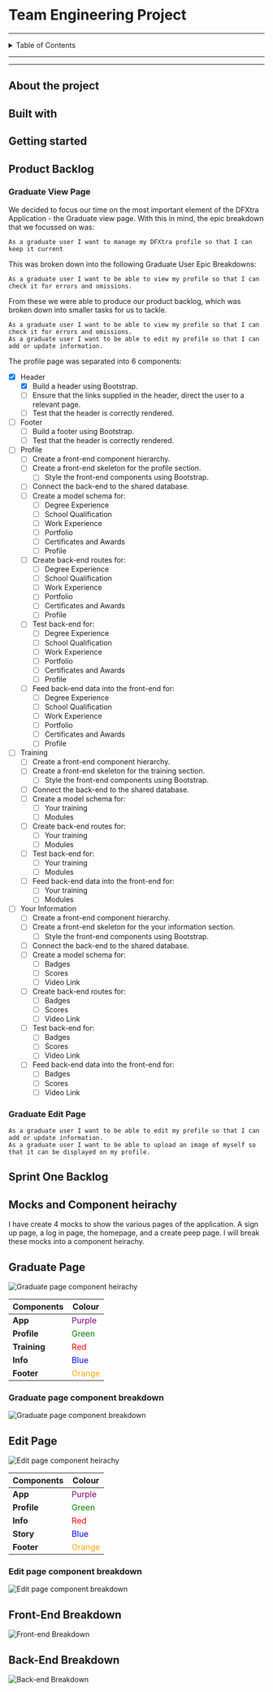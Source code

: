 # Team Engineering Project
---

<details>
  <summary>Table of Contents</summary>
  <ol>
    <li><a href="#about-the-project">About The Project</a></li>
    <li><a href="#built-with">Built With</a></li>
    <li><a href="#getting-started">Getting Started</a></li>
    <li><a href="#product-backlog">Product backlog</a></li>
    <li><a href="#sprint-one-backlog">Sprint One backlog</a></li>
    <li><a href="#mocks-and-component-heirachy">Mocks and Component heirachy</a></li>
    <li><a href="#front-end-breakdown">Front-end Breakdown</a></li>
    <li><a href="#back-end-breakdown">Back-end Breakdown</a></li>
    <li><a href="#problem-statements">Problem Statements</a></li>
    <li><a href="#tests">Tests</a></li>
    <li><a href="#project-review-and-roadmap">Project Review and Roadmap</a></li>
  </ol>
</details>

---
---

## About the project


## Built with


## Getting started


## Product Backlog

### Graduate View Page
We decided to focus our time on the most important element of the DFXtra Application - the Graduate view page. With this in mind, the epic breakdown that we focussed on was:
```
As a graduate user I want to manage my DFXtra profile so that I can keep it current
```
This was broken down into the following Graduate User Epic Breakdowns:
```
As a graduate user I want to be able to view my profile so that I can check it for errors and omissions.
```
From these we were able to produce our product backlog, which was broken down into smaller tasks for us to tackle. 
```
As a graduate user I want to be able to view my profile so that I can check it for errors and omissions.
As a graduate user I want to be able to edit my profile so that I can add or update information.
```
The profile page was separated into 6 components:

- [X] Header
  - [X] Build a header using Bootstrap. 
  - [ ] Ensure that the links supplied in the header, direct the user to a relevant page. 
  - [ ] Test that the header is correctly rendered.
- [ ] Footer
  - [ ] Build a footer using Bootstrap.
  - [ ] Test that the header is correctly rendered.
- [ ] Profile
  - [ ] Create a front-end component hierarchy. 
  - [ ] Create a front-end skeleton for the profile section. 
    - [ ] Style the front-end components using Bootstrap.
  - [ ] Connect the back-end to the shared database.
  - [ ] Create a model schema for:
    - [ ] Degree Experience
    - [ ] School Qualification
    - [ ] Work Experience
    - [ ] Portfolio
    - [ ] Certificates and Awards
    - [ ] Profile
  - [ ] Create back-end routes for:
    - [ ] Degree Experience
    - [ ] School Qualification
    - [ ] Work Experience
    - [ ] Portfolio
    - [ ] Certificates and Awards
    - [ ] Profile
  - [ ] Test back-end for:
    - [ ] Degree Experience
    - [ ] School Qualification
    - [ ] Work Experience
    - [ ] Portfolio
    - [ ] Certificates and Awards
    - [ ] Profile
  - [ ] Feed back-end data into the front-end for:
    - [ ] Degree Experience
    - [ ] School Qualification
    - [ ] Work Experience
    - [ ] Portfolio
    - [ ] Certificates and Awards
    - [ ] Profile
- [ ] Training
  - [ ] Create a front-end component hierarchy. 
  - [ ] Create a front-end skeleton for the training section. 
    - [ ] Style the front-end components using Bootstrap.
  - [ ] Connect the back-end to the shared database.
  - [ ] Create a model schema for:
    - [ ] Your training
    - [ ] Modules
  - [ ] Create back-end routes for:
    - [ ] Your training
    - [ ] Modules
  - [ ] Test back-end for:
    - [ ] Your training
    - [ ] Modules
  - [ ] Feed back-end data into the front-end for:
    - [ ] Your training
    - [ ] Modules
- [ ] Your Information
  - [ ] Create a front-end component hierarchy. 
  - [ ] Create a front-end skeleton for the your information section. 
    - [ ] Style the front-end components using Bootstrap.
  - [ ] Connect the back-end to the shared database.
  - [ ] Create a model schema for:
    - [ ] Badges
    - [ ] Scores
    - [ ] Video Link
  - [ ] Create back-end routes for:
    - [ ] Badges
    - [ ] Scores
    - [ ] Video Link
  - [ ] Test back-end for:
    - [ ] Badges
    - [ ] Scores
    - [ ] Video Link
  - [ ] Feed back-end data into the front-end for:
    - [ ] Badges
    - [ ] Scores
    - [ ] Video Link

### Graduate Edit Page

```
As a graduate user I want to be able to edit my profile so that I can add or update information.
As a graduate user I want to be able to upload an image of myself so that it can be displayed on my profile.
```

## Sprint One Backlog



## Mocks and Component heirachy

I have create 4 mocks to show the various pages of the application. A sign up page, a log in page, the homepage, and a create peep page. I will break these mocks into a component heirachy.

## Graduate Page

![Graduate page component heirachy](/Images/Graduate.png)

| Components   | Colour                                    |
| ------------ | ----------------------------------------- |
| **App**      | <span style="color: purple">Purple</span> |
| **Profile**  | <span style="color: green">Green</span>   |
| **Training** | <span style="color: red">Red</span>       |
| **Info**     | <span style="color: blue">Blue</span>     |
| **Footer**   | <span style="color: orange">Orange</span> |

### Graduate page component breakdown

![Graduate page component breakdown](/Images/GraduatePageComponentBreakdown.png)

## Edit Page

![Edit page component heirachy](/Images/EditPage.png)

| Components  | Colour                                    |
| ----------- | ----------------------------------------- |
| **App**     | <span style="color: purple">Purple</span> |
| **Profile** | <span style="color: green">Green</span>   |
| **Info**    | <span style="color: red">Red</span>       |
| **Story**   | <span style="color: blue">Blue</span>     |
| **Footer**  | <span style="color: orange">Orange</span> |

### Edit page component breakdown

![Edit page component breakdown](/Images/EditPageComponentBreakdown.png)


## Front-End Breakdown

![Front-end Breakdown](/Images/Client.png)

## Back-End Breakdown

![Back-end Breakdown](/Images/Server.png)